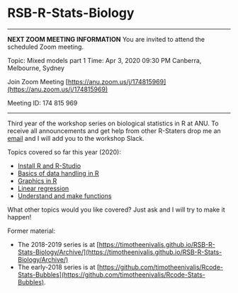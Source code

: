 # RSB-R-Stats-Biology

___

**NEXT ZOOM MEETING INFORMATION**
You are invited to attend the scheduled Zoom meeting.

Topic: Mixed models part 1
Time: Apr 3, 2020 09:30 PM Canberra, Melbourne, Sydney

Join Zoom Meeting
[https://anu.zoom.us/j/174815969](https://anu.zoom.us/j/174815969)

Meeting ID: 174 815 969

___


Third year of the workshop series on biological statistics in R at ANU. To receive all announcements and get help from other R-Staters drop me an [email](mailto:timotheebonnetc@gmail.com) and I will add you to the workshop Slack. 


Topics covered so far this year (2020):
* [Install R and R-Studio](00.Install)
* [Basics of data handling in R](01.HandlingData)
* [Graphics in R](02.Graphics)
* [Linear regression](03.LinearModels)
* [Understand and make functions](04.Functions)


What other topics would you like covered? Just ask and I will try to make it happen!

Former material:
* The 2018-2019 series is at [https://timotheenivalis.github.io/RSB-R-Stats-Biology/Archive/](https://timotheenivalis.github.io/RSB-R-Stats-Biology/Archive/)
* The early-2018 series is at [https://github.com/timotheenivalis/Rcode-Stats-Bubbles](https://github.com/timotheenivalis/Rcode-Stats-Bubbles).

